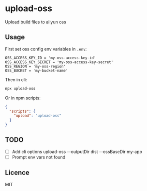 # upload-oss

Upload build files to aliyun oss

## Usage

First set oss config env variables in `.env`:

``` env
OSS_ACCESS_KEY_ID = 'my-oss-access-key-id'
OSS_ACCESS_KEY_SECRET = 'my-oss-access-key-secret'
OSS_REGION = 'my-oss-region'
OSS_BUCKET = 'my-bucket-name'
```

Then in cli:

``` bash
npx upload-oss
```

Or in npm scripts:

``` json
{
  "scripts": {
    "upload": "upload-oss"
  }
}
```

## TODO

- [ ] Add cli options upload-oss --outputDir dist --ossBaseDir my-app
- [ ] Prompt env vars not found

## Licence

MIT
